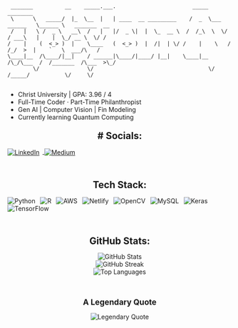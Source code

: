 ```


 _______          __    _____.___.                        _____               ________               
 \      \   _____/  |_  \__  |   | ____  __ _________    /  _  \___  ______   \______ \   _______  __
 /   |   \ /  _ \   __\  /   |   |/  _ \|  |  \_  __ \  /  /_\  \  \/ / ___\   |    |  \_/ __ \  \/ /
/    |    (  <_> )  |    \____   (  <_> )  |  /|  | \/ /    |    \   / /_/  >  |    `   \  ___/\   / 
\____|__  /\____/|__|    / ______|\____/|____/ |__|    \____|__  /\_/\___  /  /_______  /\___  >\_/  
        \/               \/                                    \/   /_____/           \/     \/                                                                                                                                                                                                     
                                                                                                                                                                                               
```


- Christ University | GPA: 3.96 / 4  
- Full-Time Coder · Part-Time Philanthropist  
- Gen AI | Computer Vision | Fin Modeling  
- Currently learning Quantum Computing

<!-- Centered heading styled like a header -->
<p align="center" style="font-weight: bold; font-size: 1.5em; margin-bottom: 0.5em;">
 # Socials:
</p>

<!-- Social badges inline -->
<p>
  <a href="https://linkedin.com/in/joelalexj/">
    <img src="https://img.shields.io/badge/LinkedIn-%230077B5.svg?logo=linkedin&logoColor=white" alt="LinkedIn" style="vertical-align: middle; margin-right: 0.5em;" />
  </a>
  <a href="https://medium.com/@joelalexjohn9">
    <img src="https://img.shields.io/badge/Medium-12100E?logo=medium&logoColor=white" alt="Medium" style="vertical-align: middle; margin-right: 0.5em;" />
  </a>
</p>

<br />

<p align="center" style="font-weight: bold; font-size: 1.5em; margin-bottom: 0.5em;">
  Tech Stack:
</p>

<!-- Tech stack badges inline -->
<p>
  <img src="https://img.shields.io/badge/python-3670A0?style=for-the-badge&logo=python&logoColor=ffdd54" alt="Python" style="vertical-align: middle; margin-right: 0.5em;" />
  <img src="https://img.shields.io/badge/r-%23276DC3.svg?style=for-the-badge&logo=r&logoColor=white" alt="R" style="vertical-align: middle; margin-right: 0.5em;" />
  <img src="https://img.shields.io/badge/AWS-%23FF9900.svg?style=for-the-badge&logo=amazon-aws&logoColor=white" alt="AWS" style="vertical-align: middle; margin-right: 0.5em;" />
  <img src="https://img.shields.io/badge/netlify-%23000000.svg?style=for-the-badge&logo=netlify&logoColor=%2300C7B7" alt="Netlify" style="vertical-align: middle; margin-right: 0.5em;" />
  <img src="https://img.shields.io/badge/opencv-%23white.svg?style=for-the-badge&logo=opencv&logoColor=white" alt="OpenCV" style="vertical-align: middle; margin-right: 0.5em;" />
  <img src="https://img.shields.io/badge/mysql-4479A1.svg?style=for-the-badge&logo=mysql&logoColor=white" alt="MySQL" style="vertical-align: middle; margin-right: 0.5em;" />
  <img src="https://img.shields.io/badge/Keras-%23D00000.svg?style=for-the-badge&logo=Keras&logoColor=white" alt="Keras" style="vertical-align: middle; margin-right: 0.5em;" />
  <img src="https://img.shields.io/badge/TensorFlow-%23FF6F00.svg?style=for-the-badge&logo=TensorFlow&logoColor=white" alt="TensorFlow" style="vertical-align: middle; margin-right: 0.5em;" />
</p>

<br />

<p align="center" style="font-weight: bold; font-size: 1.5em; margin-bottom: 0.5em;">
  GitHub Stats:
</p>

<p align="center">
  <img src="https://github-readme-stats.vercel.app/api?username=heuristic-solver&theme=dark&hide_border=true&include_all_commits=false&count_private=false" alt="GitHub Stats" /><br />
  <img src="https://nirzak-streak-stats.vercel.app/?user=heuristic-solver&theme=dark&hide_border=true" alt="GitHub Streak" /><br />
  <img src="https://github-readme-stats.vercel.app/api/top-langs/?username=heuristic-solver&theme=dark&hide_border=true&include_all_commits=false&count_private=false&layout=compact" alt="Top Languages" />
</p>

<br />

<p align="center" style="font-weight: bold; font-size: 1.25em; margin-bottom: 0.5em;">
  A Legendary Quote
</p>

<p align="center">
  <img src="https://quotes-github-readme.vercel.app/api?type=horizontal&theme=radical" alt="Legendary Quote" />
</p>

<br />

<!-- Proudly created with GPRM ( https://gprm.itsvg.in ) -->

